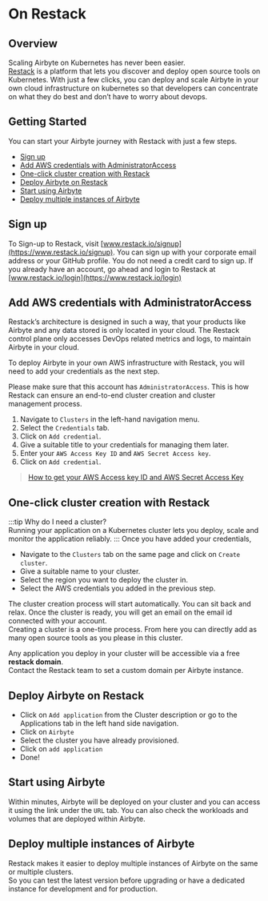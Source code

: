 # On Restack

## Overview
Scaling Airbyte on Kubernetes has never been easier. <br/>[Restack](https://www.restack.io) is a platform that lets you discover and deploy open source tools on Kubernetes. With just a few clicks, you can deploy and scale Airbyte in your own cloud infrastructure on kubernetes so that developers can concentrate on what they do best and don’t have to worry about devops.

## Getting Started

You can start your Airbyte journey with Restack with just a few steps.

  - [Sign up](#sign-up)
  - [Add AWS credentials with AdministratorAccess](#add-aws-credentials-with-administratoraccess)
  - [One-click cluster creation with Restack](#one-click-cluster-creation-with-restack)
  - [Deploy Airbyte on Restack](#deploy-airbyte-on-restack)
  - [Start using Airbyte](#start-using-airbyte)
  - [Deploy multiple instances of Airbyte](#deploy-multiple-instances-of-airbyte)

## Sign up

To Sign-up to Restack, visit [www.restack.io/signup](https://www.restack.io/signup). You can sign up with your corporate email address or your GitHub profile. You do not need a credit card to sign up.
If you already have an account, go ahead and login to Restack at [www.restack.io/login](https://www.restack.io/login)

## Add AWS credentials with AdministratorAccess

Restack’s architecture is designed in such a way, that your products like Airbyte and any data stored is only located in your cloud. The Restack control plane only accesses DevOps related metrics and logs, to maintain Airbyte in your cloud.

To deploy Airbyte in your own AWS infrastructure with Restack, you will need to add your credentials as the next step. 

Please make sure that this account has `AdministratorAccess`. This is how Restack can ensure an end-to-end cluster creation and cluster management process.

1. Navigate to `Clusters` in the left-hand navigation menu.
2. Select the `Credentials` tab.
3. Click on `Add credential`.
4. Give a suitable title to your credentials for managing them later.
5. Enter your `AWS Access Key ID` and `AWS Secret Access key`.
6. Click on `Add credential`.

>[How to get your AWS Access key ID and AWS Secret Access Key](https://docs.aws.amazon.com/accounts/latest/reference/root-user-access-key.html)

## One-click cluster creation with Restack

:::tip
Why do I need a cluster?<br/>
Running your application on a Kubernetes cluster lets you deploy, scale and monitor the application reliably. 
:::
Once you have added your credentials, 
- Navigate to the `Clusters` tab on the same page and click on `Create cluster`.
- Give a suitable name to your cluster.
- Select the region you want to deploy the cluster in.
- Select the AWS credentials you added in the previous step.

The cluster creation process will start automatically. You can sit back and relax. Once the cluster is ready, you will get an email on the email id connected with your account. 
<br/>Creating a cluster is a one-time process. From here you can directly add as many open source tools as you please in this cluster.

Any application you deploy in your cluster will be accessible via a free **restack domain**. 
<br/>Contact the Restack team to set a custom domain per Airbyte instance. 

## Deploy Airbyte on Restack
- Click on `Add application` from the Cluster description or go to the Applications tab in the left hand side navigation.
- Click on `Airbyte`
- Select the cluster you have already provisioned.
- Click on `add application`
- Done!

## Start using Airbyte
Within minutes, Airbyte will be deployed on your cluster and you can access it using the link under the `URL` tab. 
You can also check the workloads and volumes that are deployed within Airbyte.

## Deploy multiple instances of Airbyte
Restack makes it easier to deploy multiple instances of Airbyte on the same or multiple clusters. 
<br/>So you can test the latest version before upgrading or have a dedicated instance for development and for production.